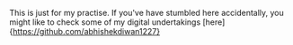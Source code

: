 This is just for my practise. If you've have stumbled here accidentally, you might like to check some of my digital undertakings [here]{https://github.com/abhishekdiwan1227}
